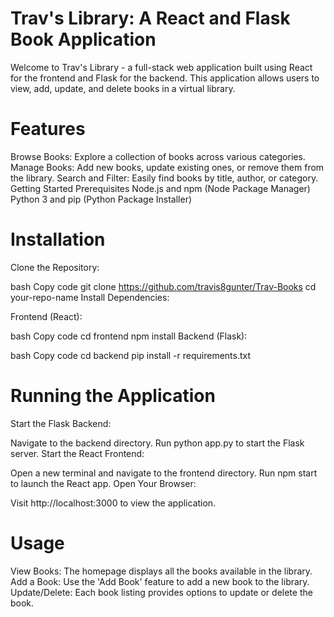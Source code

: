 # Trav's Library: A React and Flask Book Application
Welcome to Trav's Library - a full-stack web application built using React for the frontend and Flask for the backend. This application allows users to view, add, update, and delete books in a virtual library.

# Features
Browse Books: Explore a collection of books across various categories.
Manage Books: Add new books, update existing ones, or remove them from the library.
Search and Filter: Easily find books by title, author, or category.
Getting Started
Prerequisites
Node.js and npm (Node Package Manager)
Python 3 and pip (Python Package Installer)
# Installation
Clone the Repository:

bash
Copy code
git clone https://github.com/travis8gunter/Trav-Books
cd your-repo-name
Install Dependencies:

Frontend (React):

bash
Copy code
cd frontend
npm install
Backend (Flask):

bash
Copy code
cd backend
pip install -r requirements.txt
# Running the Application
Start the Flask Backend:

Navigate to the backend directory.
Run python app.py to start the Flask server.
Start the React Frontend:

Open a new terminal and navigate to the frontend directory.
Run npm start to launch the React app.
Open Your Browser:

Visit http://localhost:3000 to view the application.
# Usage
View Books: The homepage displays all the books available in the library.
Add a Book: Use the 'Add Book' feature to add a new book to the library.
Update/Delete: Each book listing provides options to update or delete the book.
